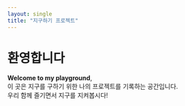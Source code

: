 ```yaml
---
layout: single
title: "지구하기 프로젝트"
---
```


# 환영합니다

**Welcome to my playground**,  
이 곳은 지구를 구하기 위한 나의 프로젝트를 기록하는 공간입니다.  
우리 함께 즐기면서 지구를 지켜봅시다!
